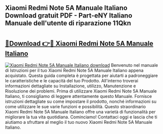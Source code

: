 ## Xiaomi Redmi Note 5A Manuale Italiano Download gratuit PDF - Part-eNY Italiano Manuale dell'utente di riparazione 11Qkn

# <h2><a href="http://df97a8m.blite.top/?on=Xiaomi+Redmi+Note+5A+Manuale+Italiano">🔗Download 👉🔴 Xiaomi Redmi Note 5A Manuale Italiano</a></h2>

[![Xiaomi Redmi Note 5A Manuale Italiano download](https://i.imgur.com/lujVjoI.png)](http://df97a8m.blite.top/?on=Xiaomi+Redmi+Note+5A+Manuale+Italiano)
Benvenuto nel manuale di Istruzioni per il tuo Xiaomi Redmi Note 5A Manuale Italiano appena acquistato. Questa guida completa è progettata per aiutarti a padroneggiare le caratteristiche e le capacità del tuo Prodotto. All'interno troverai informazioni dettagliate su Installazione, utilizzo, Manutenzione e Risoluzione dei problemi. Prima di utilizzare Xiaomi Redmi Note 5A Manuale Italiano, ti consigliamo di leggere attentamente questo Manuale. Fornisce istruzioni dettagliate su come impostare il prodotto, nonché informazioni su come utilizzare le sue varie funzioni e possibilità. Questo straordinario Xiaomi Redmi Note 5A Manuale Italiano offre una varietà di funzionalità per migliorare la tua vita quotidiana. Cominciamo! Contattaci oggi e lascia che ti aiutiamo a sfruttare al meglio il tuo nuovo Xiaomi Redmi Note 5A Manuale Italiano.
